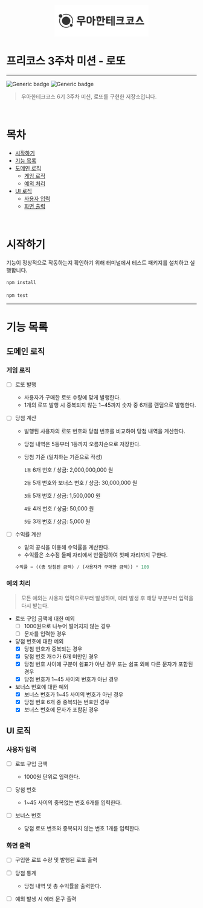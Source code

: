 <p align="center">
    <img src="./woowacourse.png" alt="우아한테크코스" width="250px">
</p>

# 프리코스 3주차 미션 - 로또

---

![Generic badge](https://img.shields.io/badge/precourse-week3-green.svg)
![Generic badge](https://img.shields.io/badge/version-1.0.1-blue.svg)

> 우아한테크코스 6기 3주차 미션, 로또를 구현한 저장소입니다.

<br/>

# 목차 

- [시작하기](#시작하기)
- [기능 목록](#기능-목록)
- [도메인 로직](#도메인-로직)
    - [게임 로직](#게임-로직)
    - [예외 처리](#예외-처리)
- [UI 로직](#UI-로직)
    - [사용자 입력](#사용자-입력)
    - [화면 출력](#화면-출력)

<br/>

# 시작하기

기능이 정상적으로 작동하는지 확인하기 위해 터미널에서 테스트 패키지를 설치하고 실행합니다.

```javascript
npm install

npm test
```

---

# 기능 목록

## 도메인 로직

### 게임 로직

- [ ] 로또 발행 
    - 사용자가 구매한 로또 수량에 맞게 발행한다.
    - 1개의 로또 발행 시 중복되지 않는 1~45까지 숫자 중 6개를 랜덤으로 발행한다.

- [ ] 당첨 계산 
    - 발행된 사용자의 로또 번호와 당첨 번호를 비교하여 당첨 내역을 계산한다.
    - 당첨 내역은 5등부터 1등까지 오름차순으로 저장한다. 
    - 당첨 기준 (일치하는 기준으로 작성)

        `1등` 6개 번호 / 상금: 2,000,000,000 원 <br/>

        `2등` 5개 번호와 보너스 번호 / 상금: 30,000,000 원 <br/>

        `3등` 5개 번호 / 상금: 1,500,000 원 <br/>
        
        `4등` 4개 번호 / 상금: 50,000 원 <br/>

        `5등` 3개 번호 / 상금: 5,000 원 <br/>

- [ ] 수익률 계산
    - 밑의 공식을 이용해 수익률을 계산한다.
    - 수익률은 소수점 둘째 자리에서 반올림하여 첫째 자리까지 구한다. 
    ```javascript
    수익률 = ((총 당첨된 금액) / (사용자가 구매한 금액)) * 100
    ```

### 예외 처리

> 모든 예외는 사용자 입력으로부터 발생하며, 에러 발생 후 해당 부분부터 입력을 다시 받는다.

- 로또 구입 금액에 대한 예외
    - [ ] 1000원으로 나누어 떨어지지 않는 경우
    - [ ] 문자를 입력한 경우

- 댱첨 번호에 대한 예외 
    - [X] 당첨 번호가 중복되는 경우
    - [X] 당첨 번호 개수가 6개 미만인 경우
    - [X] 당첨 번호 사이에 구분이 쉼표가 아닌 경우 또는 쉼표 외에 다른 문자가 포함된 경우
    - [X] 당첨 번호가 1~45 사이의 번호가 아닌 경우

- 보너스 번호에 대한 예외
    - [X] 보너스 번호가 1~45 사이의 번호가 아닌 경우
    - [X] 당첨 번호 6개 중 중복되는 번호인 경우 
    - [X] 보너스 번호에 문자가 포함된 경우 

## UI 로직

### 사용자 입력

- [ ] 로또 구입 금액
    - 1000원 단위로 입력한다.

- [ ] 당첨 번호
    - 1~45 사이의 중복없는 번호 6개를 입력한다.

- [ ] 보너스 번호
    - 당첨 로또 번호와 중복되지 않는 번호 1개를 입력한다.

### 화면 출력

- [ ] 구입한 로또 수량 및 발행된 로또 출력

- [ ] 당첨 통계 
    - 당첨 내역 및 총 수익률을 출력한다.

- [ ] 예외 발생 시 에러 문구 출력